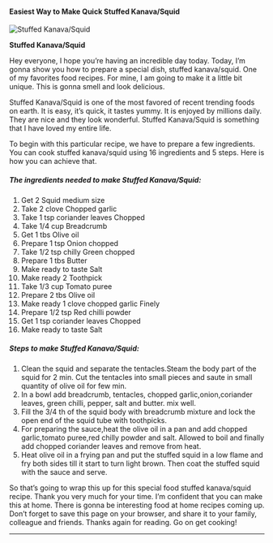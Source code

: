             

#### Easiest Way to Make Quick Stuffed Kanava/Squid

![Stuffed Kanava/Squid](https://img-global.cpcdn.com/recipes/717b71207c189f67/751x532cq70/stuffed-kanavasquid-recipe-main-photo.jpg)

**Stuffed Kanava/Squid**

Hey everyone, I hope you’re having an incredible day today. Today, I’m gonna show you how to prepare a special dish, stuffed kanava/squid. One of my favorites food recipes. For mine, I am going to make it a little bit unique. This is gonna smell and look delicious.

Stuffed Kanava/Squid is one of the most favored of recent trending foods on earth. It is easy, it’s quick, it tastes yummy. It is enjoyed by millions daily. They are nice and they look wonderful. Stuffed Kanava/Squid is something that I have loved my entire life.

To begin with this particular recipe, we have to prepare a few ingredients. You can cook stuffed kanava/squid using 16 ingredients and 5 steps. Here is how you can achieve that.

##### The ingredients needed to make Stuffed Kanava/Squid:

1.  Get 2 Squid medium size
2.  Take 2 clove Chopped garlic
3.  Take 1 tsp coriander leaves Chopped
4.  Take 1/4 cup Breadcrumb
5.  Get 1 tbs Olive oil
6.  Prepare 1 tsp Onion chopped
7.  Take 1/2 tsp chilly Green chopped
8.  Prepare 1 tbs Butter
9.  Make ready to taste Salt
10.  Make ready 2 Toothpick
11.  Take 1/3 cup Tomato puree
12.  Prepare 2 tbs Olive oil
13.  Make ready 1 clove chopped garlic Finely
14.  Prepare 1/2 tsp Red chilli powder
15.  Get 1 tsp coriander leaves Chopped
16.  Make ready to taste Salt

##### Steps to make Stuffed Kanava/Squid:

1.  Clean the squid and separate the tentacles.Steam the body part of the squid for 2 min. Cut the tentacles into small pieces and saute in small quantity of olive oil for few min.
2.  In a bowl add breadcrumb, tentacles, chopped garlic,onion,coriander leaves, green chilli, pepper, salt and butter. mix well.
3.  Fill the 3/4 th of the squid body with breadcrumb mixture and lock the open end of the squid tube with toothpicks.
4.  For preparing the sauce,heat the olive oil in a pan and add chopped garlic,tomato puree,red chilly powder and salt. Allowed to boil and finally add chopped coriander leaves and remove from heat.
5.  Heat olive oil in a frying pan and put the stuffed squid in a low flame and fry both sides till it start to turn light brown. Then coat the stuffed squid with the sauce and serve.

So that’s going to wrap this up for this special food stuffed kanava/squid recipe. Thank you very much for your time. I’m confident that you can make this at home. There is gonna be interesting food at home recipes coming up. Don’t forget to save this page on your browser, and share it to your family, colleague and friends. Thanks again for reading. Go on get cooking!

* * *